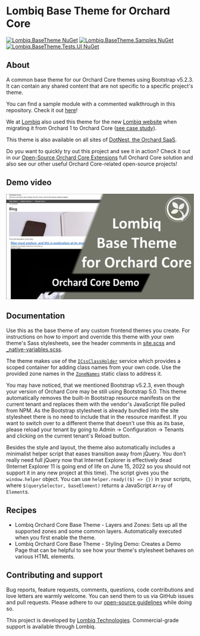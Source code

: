 # Lombiq Base Theme for Orchard Core

[![Lombiq.BaseTheme NuGet](https://img.shields.io/nuget/v/Lombiq.BaseTheme?label=Lombiq.BaseTheme)](https://www.nuget.org/packages/Lombiq.BaseTheme/) [![Lombiq.BaseTheme.Samples NuGet](https://img.shields.io/nuget/v/Lombiq.BaseTheme?label=Lombiq.BaseTheme.Samples)](https://www.nuget.org/packages/Lombiq.BaseTheme.Samples/) [![Lombiq.BaseTheme.Tests.UI NuGet](https://img.shields.io/nuget/v/Lombiq.BaseTheme?label=Lombiq.BaseTheme.Tests.UI)](https://www.nuget.org/packages/Lombiq.BaseTheme.Tests.UI/)

## About

A common base theme for our Orchard Core themes using Bootstrap v5.2.3. It can contain any shared content that are not specific to a specific project's theme.

You can find a sample module with a commented walkthrough in this repository. Check it out [here](Lombiq.BaseTheme.Samples/Readme.md)!

We at [Lombiq](https://lombiq.com/) also used this theme for the new [Lombiq website](https://lombiq.com/) when migrating it from Orchard 1 to Orchard Core ([see case study](https://lombiq.com/blog/how-we-renewed-and-migrated-lombiq-com-from-orchard-1-to-orchard-core)).

This theme is also available on all sites of [DotNest, the Orchard SaaS](https://dotnest.com/).

Do you want to quickly try out this project and see it in action? Check it out in our [Open-Source Orchard Core Extensions](https://github.com/Lombiq/Open-Source-Orchard-Core-Extensions) full Orchard Core solution and also see our other useful Orchard Core-related open-source projects!

## Demo video

[![Watch the video](Docs/Assets/Images/DemoVideoThumbnail.jpg)](https://www.youtube.com/watch?v=9DjKxEumoRE&feature=youtu.be)

## Documentation

Use this as the base theme of any custom frontend themes you create. For instructions on how to import and override this theme with your own theme's Sass stylesheets, see the header comments in [site.scss](Lombiq.BaseTheme/Assets/Styles/site.scss) and [_native-variables.scss](Lombiq.BaseTheme/Assets/Styles/abstracts/_native-variables.scss).

The theme makes use of the [`ICssClassHolder`](Lombiq.BaseTheme/Services/ICssClassHolder.cs) service which provides a scoped container for adding class names from your own code. Use the provided zone names in the [`ZoneNames`](Lombiq.BaseTheme/Constants/ZoneNames.cs) static class to address it.

You may have noticed, that we mentioned Bootstrap v5.2.3, even though your version of Orchard Core may be still using Bootstrap 5.0. This theme automatically removes the built-in Bootstrap resource manifests on the current tenant and replaces them with the vendor's JavaScript file pulled from NPM. As the Bootstrap stylesheet is already bundled into the site stylesheet there is no need to include that in the resource manifest. If you want to switch over to a different theme that doesn't use this as its base, please reload your tenant by going to Admin → Configuration → Tenants and clicking on the current tenant's Reload button.

Besides the style and layout, the theme also automatically includes a minimalist helper script that eases transition away from jQuery. You don't really need full jQuery now that Internet Explorer is effectively dead (Internet Explorer 11 is going end of life on June 15, 2022 so you should not support it in any new project at this time). The script gives you the `window.helper` object. You can use `helper.ready(($) => {})` in your scripts, where `$(querySelector, baseElement)` returns a JavaScript `Array` of `Element`s.

## Recipes

- Lombiq Orchard Core Base Theme - Layers and Zones: Sets up all the supported zones and some common layers. Automatically executed when you first enable the theme.
- Lombiq Orchard Core Base Theme - Styling Demo: Creates a Demo Page that can be helpful to see how your theme's stylesheet behaves on various HTML elements.

## Contributing and support

Bug reports, feature requests, comments, questions, code contributions and love letters are warmly welcome. You can send them to us via GitHub issues and pull requests. Please adhere to our [open-source guidelines](https://lombiq.com/open-source-guidelines) while doing so.

This project is developed by [Lombiq Technologies](https://lombiq.com/). Commercial-grade support is available through Lombiq.
